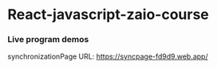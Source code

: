 # React-javascript-zaio-course

### Live program demos
synchronizationPage URL: https://syncpage-fd9d9.web.app/
